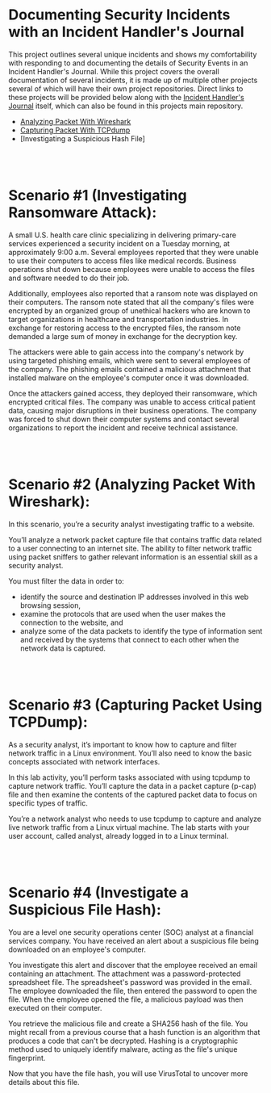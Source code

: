 # Documenting Security Incidents with an Incident Handler's Journal
This project outlines several unique incidents and shows my comfortability with responding to and documenting the details of Security Events in an Incident Handler's Journal.
While this project covers the overall documentation of several incidents, it is made up of multiple other projects several of which will have their own project repositories. Direct links to these projects will be provided below along with the [Incident Handler's Journal](https://github.com/JacobDKing/IncidentHandlersJournal/blob/main/Incident%20handler's%20journal%20.pdf) itself, which can also be found in this projects main repository.
  - [Analyzing Packet With Wireshark](https://github.com/JacobDKing/AnalyzePacketWithWireshark)
  - [Capturing Packet With TCPdump](https://github.com/JacobDKing/CapturePacketWithTcpdump)
  - [Investigating a Suspicious Hash File]

<br />
<br />

<h1>Scenario #1 (Investigating Ransomware Attack):</h1>
A small U.S. health care clinic specializing in delivering primary-care services experienced a security incident on a Tuesday morning, at approximately 9:00 a.m. Several employees reported that they were unable to use their computers to access files like medical records. Business operations shut down because employees were unable to access the files and software needed to do their job.

Additionally, employees also reported that a ransom note was displayed on their computers. The ransom note stated that all the company's files were encrypted by an organized group of unethical hackers who are known to target organizations in healthcare and transportation industries. In exchange for restoring access to the encrypted files, the ransom note demanded a large sum of money in exchange for the decryption key. 

The attackers were able to gain access into the company's network by using targeted phishing emails, which were sent to several employees of the company. The phishing emails contained a malicious attachment that installed malware on the employee's computer once it was downloaded.

Once the attackers gained access, they deployed their ransomware, which encrypted critical files. The company was unable to access critical patient data, causing major disruptions in their business operations. The company was forced to shut down their computer systems and contact several organizations to report the incident and receive technical assistance.

<br />
<br />

<h1>Scenario #2 (Analyzing Packet With Wireshark):</h1>
In this scenario, you’re a security analyst investigating traffic to a website.

You’ll analyze a network packet capture file that contains traffic data related to a user connecting to an internet site. The ability to filter network traffic using packet sniffers to gather relevant information is an essential skill as a security analyst.

You must filter the data in order to:
  - identify the source and destination IP addresses involved in this web browsing session,
  - examine the protocols that are used when the user makes the connection to the website, and
  - analyze some of the data packets to identify the type of information sent and received by the systems that connect to each other when the network data is captured.

<br />
<br />

<h1>Scenario #3 (Capturing Packet Using TCPDump):</h1>
As a security analyst, it’s important to know how to capture and filter network traffic in a Linux environment. You’ll also need to know the basic concepts associated with network interfaces.

In this lab activity, you’ll perform tasks associated with using tcpdump to capture network traffic. You’ll capture the data in a packet capture (p-cap) file and then examine the contents of the captured packet data to focus on specific types of traffic. 
 
You’re a network analyst who needs to use tcpdump to capture and analyze live network traffic from a Linux virtual machine.
The lab starts with your user account, called analyst, already logged in to a Linux terminal.

<br />
<br />

<h1>Scenario #4 (Investigate a Suspicious File Hash):</h1>
You are a level one security operations center (SOC) analyst at a financial services company. You have received an alert about a suspicious file being downloaded on an employee's computer. 

You investigate this alert and discover that the employee received an email containing an attachment. The attachment was a password-protected spreadsheet file. The spreadsheet's password was provided in the email. The employee downloaded the file, then entered the password to open the file. When the employee opened the file, a malicious payload was then executed on their computer. 

You retrieve the malicious file and create a SHA256 hash of the file. You might recall from a previous course that a hash function is an algorithm that produces a code that can't be decrypted. Hashing is a cryptographic method used to uniquely identify malware, acting as the file's unique fingerprint. 

Now that you have the file hash, you will use VirusTotal to uncover more details about this file.
